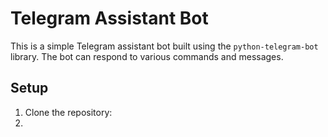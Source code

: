 # Telegram Assistant Bot

This is a simple Telegram assistant bot built using the `python-telegram-bot` library. The bot can respond to various commands and messages.

## Setup

1. Clone the repository:
2. 
